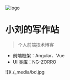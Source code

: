 ![logo](https://docsify.js.org/_media/icon.svg)

# 小刘的写作站

> 个人前端技术博客

- 前端框架：Angular、Vue
- UI 类库：NG-ZORRO

<!-- [GitHub](https://github.com/LauGaHo/LauGaHo.github.io) -->
<!-- [Get Started](#quick-start) -->

<!-- 背景图片 -->

![](./\_media/bd.jpg
